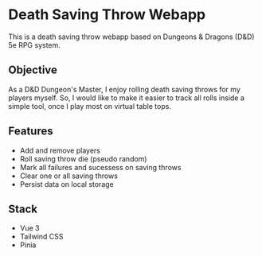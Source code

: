 # Death Saving Throw Webapp

This is a death saving throw webapp based on Dungeons & Dragons (D&D) 5e RPG system.

## Objective

As a D&D Dungeon's Master, I enjoy rolling death saving throws for my players myself. So, I would like to make it easier to track all rolls inside a simple tool, once I play most on virtual table tops.

## Features

-   Add and remove players
-   Roll saving throw die (pseudo random)
-   Mark all failures and sucessess on saving throws
-   Clear one or all saving throws
-   Persist data on local storage

## Stack

-   Vue 3
-   Tailwind CSS
-   Pinia
